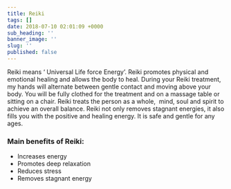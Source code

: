 ```yaml
---
title: Reiki
tags: []
date: 2018-07-10 02:01:09 +0000
sub_heading: ''
banner_image: ''
slug: ''
published: false
---
```

Reiki means ‘ Universal Life force Energy’. Reiki promotes physical and emotional healing and allows the body to heal. During your Reiki treatment, my hands will alternate between gentle contact and moving above your body. You will be fully clothed for the treatment and on a massage table or sitting on a chair. Reiki treats the person as a whole,  mind, soul and spirit to achieve an overall balance. Reiki not only removes stagnant energies, it also fills you with the positive and healing energy. It is safe and gentle for any ages. 

### Main benefits of Reiki:

* Increases energy
* Promotes deep relaxation
* Reduces stress
* Removes stagnant energy